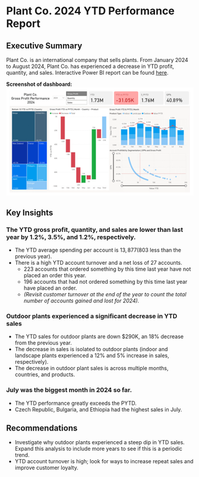 # Plant Co. 2024 YTD Performance Report

## Executive Summary
Plant Co. is an international company that sells plants. From January 2024 to August 2024, Plant Co. has experienced a decrease in YTD profit, quantity, and sales. Interactive Power BI report can be found [here](https://utoronto-my.sharepoint.com/:u:/r/personal/tammy_carrick_mail_utoronto_ca/Documents/Plant%20Co%20Performance%20Report.pbix?csf=1&web=1&e=rk1lPu).

**Screenshot of dashboard:**
![Report](https://github.com/TammyCarrick/Plant-Co.-Performance-Report/blob/main/Plant%20Co%20Dashboard.png?raw=true)

## Key Insights
### The YTD gross profit, quantity, and sales are lower than last year by 1.2%, 3.5%, and 1.2%, respectively.
- The YTD average spending per account is $13,877 ($803 less than the previous year).
- There is a high YTD account turnover and a net loss of 27 accounts.
  - 223 accounts that ordered something by this time last year have not placed an order this year.
  - 196 accounts that had not ordered something by this time last year have placed an order.
  - *(Revisit customer turnover at the end of the year to count the total number of accounts gained and lost for 2024).*
  
### Outdoor plants experienced a significant decrease in YTD sales
- The YTD sales for outdoor plants are down $290K, an 18% decrease from the previous year.
- The decrease in sales is isolated to outdoor plants (indoor and landscape plants experienced a 12% and 5% increase in sales, respectively). 
- The decrease in outdoor plant sales is across multiple months, countries, and products. 
 
### July was the biggest month in 2024 so far.
- The YTD performance greatly exceeds the PYTD.
- Czech Republic, Bulgaria, and Ethiopia had the highest sales in July.
  
## Recommendations
- Investigate why outdoor plants experienced a steep dip in YTD sales. Expand this analysis to include more years to see if this is a periodic trend. 
- YTD account turnover is high; look for ways to increase repeat sales and improve customer loyalty.





